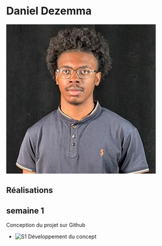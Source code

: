 # Daniel Dezemma

 ![Daniel](medias/daniel.png)

 ## Réalisations

 <!-- Une image par semaine de la réalisation dont tu es le plus fier avec une légende -->

## semaine 1
Conception du projet sur Github



* ![S1 Développement du concept](https://fakeimg.pl/400x400?text=Concept)
